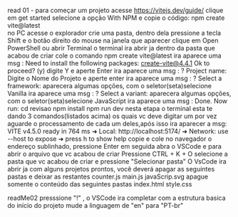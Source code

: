 read 01 - para começar um projeto acesse  https://vitejs.dev/guide/
          clique em get started
          selecione a opção With NPM e copie o código: npm create vite@latest  
          no PC acesse o explorador
          crie uma pasta, dentro dela pressione a tecla Shift e o botão direito do mouse
          na janela que aparecer clique em Open PowerShell ou abrir Terminal
          o terminal ira abrir ja dentro da pasta que acabou de criar
          cole o comando npm create vite@latest
          ira aparece uma msg :
                Need to install the following packages:
                create-vite@4.4.1
                Ok to proceed? (y)
          digite Y e aperte Enter
          ira aparece uma msg :
                ? Project name:
          Digite o Nome do Projeto e aperte enter
          ira aparece uma msg :
                ? Select a framework:
          aparecera algumas opções, com o seletor(seta)selecione Vanilla
          ira aparece uma msg :
                ? Select a variant:
          aparecera algumas opções, com o seletor(seta)selecione JavaScript
          ira aparece uma msg :
                Done. Now run:
                              cd revisao
                              npm install
                              npm run dev
          nesta etapa o terminal esta te dando 3 comandos(listados acima) os quais
          vc deve digitar um por vez aguarde o processamento de cada um deles,após 
          isso ira aparecer a msg:
                VITE v4.5.0  ready in 764 ms
                ➜  Local:   http://localhost:5174/
                ➜  Network: use --host to expose
                ➜  press h to show help
          copie e cole no navegador o endereço sublinhado, pressione Enter
          em seguida abra o VSCode e para abrir o arquivo que vc acabou de criar
          Pressione  CTRL + K + O
          selecione a pasta que vc acabou de criar e pressione "Selecionar pasta"
           O VsCode ira abrir ja com alguns projetos prontos, você deverá apagar 
           as seguintes pastas e deixar as restantes
            counter.js
            main.js
            javaScrip.svg
          apague somente o conteúdo das seguintes pastas
            index.html
            style.css   

readMe02    presssione "!" , o VSCode ira completar com a estrutura basica 
            do início do projeto
            mude a linguagem de "en" para "PT-br"    

